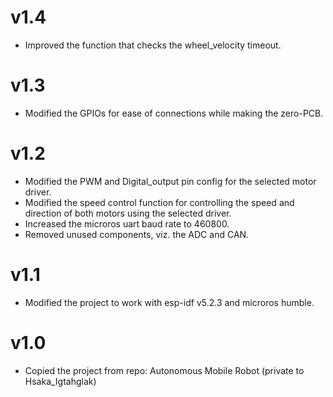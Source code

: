 # v1.4
* Improved the function that checks the wheel_velocity timeout.

# v1.3
* Modified the GPIOs for ease of connections while making the zero-PCB.

# v1.2
* Modified the PWM and Digital_output pin config for the selected motor driver.
* Modified the speed control function for controlling the speed and direction of both motors using the selected driver.
* Increased the microros uart baud rate to 460800.
* Removed unused components, viz. the ADC and CAN.

# v1.1
* Modified the project to work with esp-idf v5.2.3 and microros humble.

# v1.0
* Copied the project from repo: Autonomous Mobile Robot (private to Hsaka_Igtahglak)
